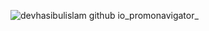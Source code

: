 ![devhasibulislam github io_promonavigator_](https://github.com/user-attachments/assets/694a6684-ffde-4ab9-bba7-26e89769cff9)
